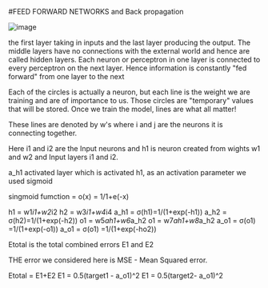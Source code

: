 
#FEED FORWARD NETWORKS and Back propagation

![image](https://user-images.githubusercontent.com/65776820/119707157-74cee080-be78-11eb-9f94-1f82938d6c83.png)


the first layer taking in inputs and the last layer producing the output. The middle layers have no connections with the external world and hence are called hidden layers. Each neuron or perceptron in one layer is connected to every perceptron on the next layer. Hence information is constantly "fed forward" from one layer to the next

Each of the circles is actually a neuron, but each line is the weight we are training and are of importance to us. Those circles are "temporary" values that will be stored. Once we train the model, lines are what all matter!

These lines are denoted by w's where i and j are the neurons it is connecting together.

Here i1 and i2 are the Input neurons and h1 is neuron created from wights w1 and w2 and Input layers i1 and i2.

a_h1 activated layer which is activated h1, as an activation parameter we used sigmoid

 singmoid fumction  = o(x) = 1/1+e(-x)

h1 = w1*i1+w2*i2
h2 = w3*i1+w4*i4
a_h1 = σ(h1)=1/(1+exp(-h1))
a_h2 = σ(h2)=1/(1+exp(-h2))
o1 = w5*ah1+w6*a_h2
o1 = w7*ah1+w8*a_h2
a_o1 = σ(o1) =1/(1+exp(-o1))
a_o1 = σ(o1) =1/(1+exp(-ho2))

Etotal is the total combined errors E1 and E2

THE error we considered here is MSE - Mean Squared error.

Etotal = E1+E2
E1 = 0.5(target1 - a_o1)^2
E1 = 0.5(target2- a_o1)^2




